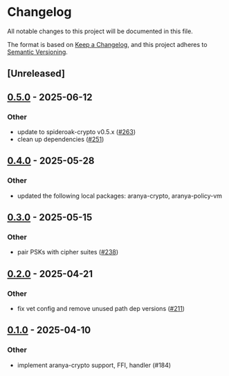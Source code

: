 # Changelog

All notable changes to this project will be documented in this file.

The format is based on [Keep a Changelog](https://keepachangelog.com/en/1.0.0/), 
and this project adheres to [Semantic Versioning](https://semver.org/spec/v2.0.0.html).

## [Unreleased]

## [0.5.0](https://github.com/aranya-project/aranya-core/compare/aranya-aqc-util-v0.4.0...aranya-aqc-util-v0.5.0) - 2025-06-12

### Other

- update to spideroak-crypto v0.5.x ([#263](https://github.com/aranya-project/aranya-core/pull/263))
- clean up dependencies ([#251](https://github.com/aranya-project/aranya-core/pull/251))

## [0.4.0](https://github.com/aranya-project/aranya-core/compare/aranya-aqc-util-v0.3.0...aranya-aqc-util-v0.4.0) - 2025-05-28

### Other

- updated the following local packages: aranya-crypto, aranya-policy-vm

## [0.3.0](https://github.com/aranya-project/aranya-core/compare/aranya-aqc-util-v0.2.0...aranya-aqc-util-v0.3.0) - 2025-05-15

### Other

- pair PSKs with cipher suites ([#238](https://github.com/aranya-project/aranya-core/pull/238))

## [0.2.0](https://github.com/aranya-project/aranya-core/compare/aranya-aqc-util-v0.1.0...aranya-aqc-util-v0.2.0) - 2025-04-21

### Other

- fix vet config and remove unused path dep versions ([#211](https://github.com/aranya-project/aranya-core/pull/211))

## [0.1.0](https://github.com/aranya-project/aranya-core/releases/tag/aranya-aqc-util-v0.1.0) - 2025-04-10

### Other

- implement aranya-crypto support, FFI, handler (#184)
